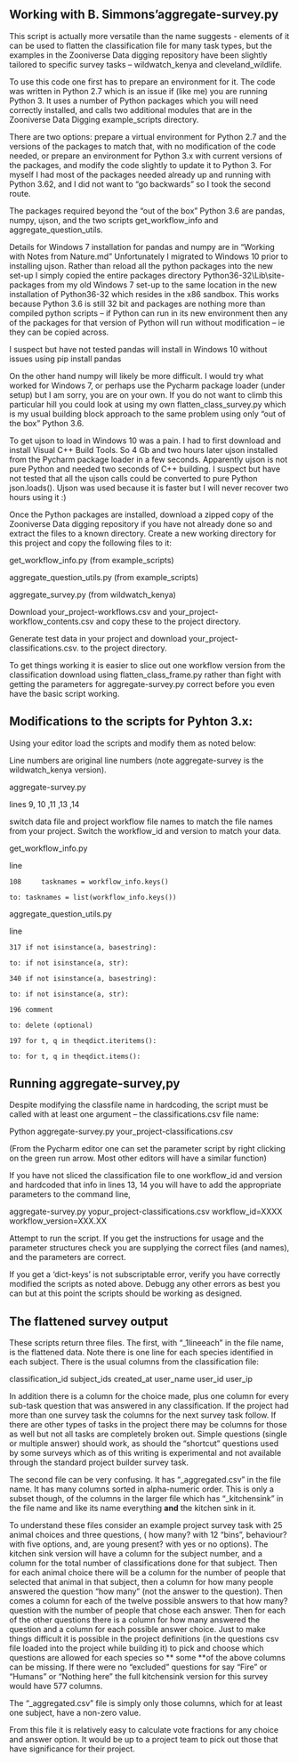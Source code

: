 ## Working with B. Simmons’aggregate-survey.py


This script is actually more versatile than the name suggests -  elements of it can be used to flatten the classification file for many task types, but the examples in the Zooniverse  Data digging repository have been slightly tailored to specific survey tasks – wildwatch_kenya and cleveland_wildlife.

To use this code one first has to prepare an environment for it.  The code was written in Python 2.7 which is an issue if (like me) you are running Python 3.  It uses a number of Python packages which you will need correctly installed, and calls two additional modules that are in the Zooniverse Data Digging example_scripts directory.

There are two options: prepare a virtual environment for Python 2.7 and the versions of the packages to match that, with no modification of the code needed, or prepare an environment for Python 3.x with current versions of the packages, and modify the code slightly to update it to Python 3.  For myself I had most of the packages needed already up and running with Python 3.62, and I did not want to “go backwards” so I took the second route.

The packages required beyond the “out of the box” Python 3.6 are pandas, numpy, ujson, and the two scripts get_workflow_info and aggregate_question_utils.

Details for Windows 7 installation for pandas and numpy are in “Working with Notes from Nature.md”   Unfortunately I migrated to Windows 10 prior to installing ujson.  Rather than reload all the python packages into the new set-up I simply copied the entire packages directory Python36-32\Lib\site-packages from my old Windows 7 set-up to the same location in the new installation of Python36-32 which resides in the x86 sandbox.  This works because Python 3.6 is still 32 bit and packages are nothing more than compiled python scripts – if Python can run in its new environment then any of the packages for that version of Python will run without modification – ie they can be copied across.

I suspect but have not tested pandas will install in Windows 10 without issues using 
pip install pandas

On the other hand numpy will likely be more difficult.  I would try what worked for Windows 7, or perhaps use the Pycharm package loader (under setup) but I am sorry, you are on your own.  If you do not want to climb this particular hill you could look at using my own flatten_class_survey.py which is my usual building block approach to the same problem using only “out of the box” Python 3.6.

To get ujson to load in Windows 10 was a pain.  I had to first download and install Visual C++ Build Tools.  So 4 Gb and two hours later ujson installed from the Pycharm package loader in a few seconds.  Apparently ujson is not pure Python and needed two seconds of C++ building.  I suspect but have not tested that all the ujson calls could be converted to pure Python json.loads(). Ujson was used because it is faster but I will never recover two hours using it :)

Once the Python packages are installed, download a zipped copy of the Zooniverse Data digging repository if you have not already done so and extract the files to a known directory.  Create a new working directory for this project and copy the following files to it:

get_workflow_info.py 	(from example_scripts)

aggregate_question_utils.py 	(from example_scripts)

aggregate_survey.py 		(from wildwatch_kenya)


Download your_project-workflows.csv and your_project-workflow_contents.csv and copy these to the project directory.

Generate test data in your project and download your_project-classifications.csv. to the project directory.

To get things working it is easier to slice out one workflow version from the classification download using flatten_class_frame.py rather than fight with getting the parameters for aggregate-survey.py correct before you even have the basic script working.

## Modifications to the scripts for Pyhton 3.x:

Using your editor load the scripts and modify them as noted below:

Line numbers are original line numbers (note aggregate-survey is the wildwatch_kenya version).

  aggregate-survey.py
	
lines 9, 10 ,11 ,13 ,14

switch data file and project workflow file names to match the file names from your project. Switch the workflow_id and version to match your data.

  get_workflow_info.py

line

    108  	tasknames = workflow_info.keys()

  	to:	tasknames = list(workflow_info.keys())

  aggregate_question_utils.py

line

    317	if not isinstance(a, basestring):

  	to:	if not isinstance(a, str):
      
  	340	if not isinstance(a, basestring):
      
  	to:	if not isinstance(a, str):

  	196	comment
      
  	to:	delete (optional)
      
  	197	for t, q in theqdict.iteritems():
      
  	to:	for t, q in theqdict.items():
      

## Running aggregate-survey,py 

Despite modifying the classfile name in hardcoding, the script must be called with at least one argument – the classifications.csv file name: 

Python aggregate-survey.py your_project-classifications.csv

(From the Pycharm editor one can set the parameter script by right clicking on the green run arrow. Most other editors will have a similar function)

If you have not sliced the classification file to one workflow_id and version and hardcoded that info in lines 13, 14 you will have to add the appropriate parameters to the command line,

aggregate-survey.py yopur_project-classifications.csv   workflow_id=XXXX  workflow_version=XXX.XX

Attempt to run the script. If you get the instructions for usage and the parameter structures check you are supplying the correct files (and names), and the parameters are correct.

If you get a ‘dict-keys’ is not subscriptable error, verify you have correctly modified the scripts as noted above.  Debugg any other errors as best you can but at this point the scripts should be working as designed.

## The flattened survey output 

These scripts return three files. The first, with “_1lineeach” in the file name, is the flattened data. Note there is one line for each species identified in each subject.  There is the usual columns from the classification file:

classification_id	subject_ids	created_at	user_name	user_id	user_ip
 
In addition there is a column for the choice made, plus one column for every sub-task question that was answered in any classification.  If the project had more than one survey task the columns for the next survey task follow.  If there are other types of tasks in the project there may be columns for those as well but not all tasks are completely broken out. Simple questions (single or multiple answer) should work, as should the “shortcut” questions used by some surveys  which as of this writing is experimental and not available through the standard project builder survey task.

The second file can be very confusing.  It has “_aggregated.csv” in the file name.  It has many columns sorted in alpha-numeric order.  This is only a subset though, of the columns in the larger file which has “_kitchensink” in the file name and like its name everything **and** the kitchen sink in it.

To understand these files consider an example project survey task with 25 animal choices and three questions, ( how many? with 12 “bins”, behaviour? with five options, and, are young present? with yes or no options).  The kitchen sink version will have a column for the subject number, and a column for the total number of classifications done for that subject. Then for each animal choice there will be a column for the number of people that selected that animal in that subject, then a column for how many people answered the question “how many” (not the answer to the question). Then comes a column for each of the twelve possible answers to that how many? question with the number of people that chose each answer. Then for each of the other questions there is a column for how many answered the question and a column for each possible answer choice. Just to make things difficult it is possible in the project definitions (in the questions csv file loaded into the project while building it) to pick and choose which questions are allowed for each species so ** some **of the above columns can be missing.   If there were no “excluded” questions for say “Fire” or “Humans” or “Nothing here” the full kitchensink version for this survey would have 577 columns.

The “_aggregated.csv” file is simply only those columns, which for at least one subject, have a non-zero value.

From this file it is relatively easy to calculate vote fractions for any choice and answer option.  It would be up to a project team to pick out those that have significance for their project.
